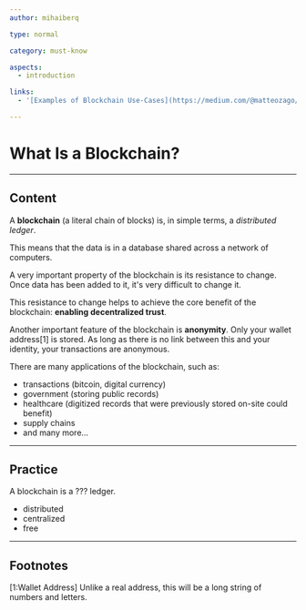 ```yaml
---
author: mihaiberq

type: normal

category: must-know

aspects:
  - introduction

links:
  - '[Examples of Blockchain Use-Cases](https://medium.com/@matteozago/50-examples-of-how-blockchains-are-taking-over-the-world-4276bf488a4b){website}'

---
```


# What Is a Blockchain?

---
## Content

A **blockchain** (a literal chain of blocks) is, in simple terms, a *distributed ledger*. 

This means that the data is in a database shared across a network of computers.

A very important property of the blockchain is its resistance to change. Once data has been added to it, it's very difficult to change it.

This resistance to change helps to achieve the core benefit of the blockchain: **enabling decentralized trust**.

Another important feature of the blockchain is **anonymity**. Only your wallet address[1] is stored. As long as there is no link between this and your identity, your transactions are anonymous.

There are many applications of the blockchain, such as:
- transactions (bitcoin, digital currency)
- government (storing public records)
- healthcare (digitized records that were previously stored on-site could benefit)
- supply chains
- and many more...

---
## Practice

A blockchain is a ??? ledger.
             	
* distributed
* centralized
* free

---
## Footnotes

[1:Wallet Address]
Unlike a real address, this will be a long string of numbers and letters. 


